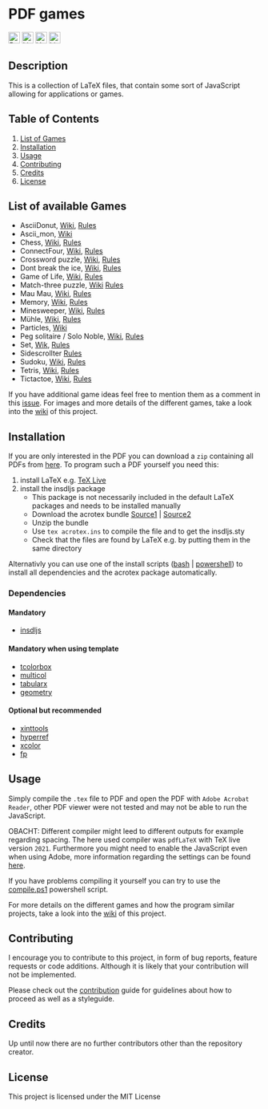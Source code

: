 # PDF games

[<img alt="Build status" src="https://img.shields.io/github/workflow/status/rwarnking/pdf-games/Create%20PDFs?label=Build&logo=github&style=for-the-badge" height="23">](https://github.com/rwarnking/pdf-games/actions/workflows/compile.yml)
[<img alt="Linting status of master" src="https://img.shields.io/github/workflow/status/rwarnking/pdf-games/Lint%20Code%20Base?label=Linter&style=for-the-badge" height="23">](https://github.com/marketplace/actions/super-linter)
[<img alt="Version" src="https://img.shields.io/github/v/release/rwarnking/pdf-games?style=for-the-badge" height="23">](https://github.com/rwarnking/pdf-games/releases/latest)
[<img alt="Licence" src="https://img.shields.io/github/license/rwarnking/pdf-games?style=for-the-badge" height="23">](https://github.com/rwarnking/pdf-games/blob/main/LICENSE)

## Description
This is a collection of LaTeX files, that contain some sort of JavaScript
allowing for applications or games.

## Table of Contents
1. [List of Games](#list-of-available-games)
1. [Installation](#installation)
2. [Usage](#usage)
3. [Contributing](#contributing)
4. [Credits](#credits)
4. [License](#license)

## List of available Games

- AsciiDonut, [Wiki](https://github.com/rwarnking/pdf-games/wiki/ASCII-Donut), [Rules](https://www.a1k0n.net/2011/07/20/donut-math.html)
- Ascii_mon, [Wiki](https://github.com/rwarnking/pdf-games/wiki/Asciimon)
- Chess, [Wiki](https://github.com/rwarnking/pdf-games/wiki/Chess), [Rules](https://en.wikipedia.org/wiki/Chess)
- ConnectFour, [Wiki](https://github.com/rwarnking/pdf-games/wiki/Connect-Four), [Rules](https://en.wikipedia.org/wiki/Connect_Four)
- Crossword puzzle, [Wiki](https://github.com/rwarnking/pdf-games/wiki/Crossword), [Rules](https://en.wikipedia.org/wiki/Crossword)
- Dont break the ice, [Wiki](https://github.com/rwarnking/pdf-games/wiki/Don't-break-the-ice), [Rules](https://en.wikipedia.org/wiki/Don%27t_Break_the_Ice)
- Game of Life, [Wiki](https://github.com/rwarnking/pdf-games/wiki/Game-of-life), [Rules](https://en.wikipedia.org/wiki/Conway%27s_Game_of_Life)
- Match-three puzzle, [Wiki](https://github.com/rwarnking/pdf-games/wiki/Match-Three) [Rules](https://en.wikipedia.org/wiki/Tile-matching_video_game)
- Mau Mau, [Wiki](https://github.com/rwarnking/pdf-games/wiki/Mau-Mau), [Rules](https://en.wikipedia.org/wiki/Mau-Mau_(card_game))
- Memory, [Wiki](https://github.com/rwarnking/pdf-games/wiki/Memory), [Rules](https://en.wikipedia.org/wiki/Concentration_(card_game))
- Minesweeper, [Wiki](https://github.com/rwarnking/pdf-games/wiki/Minesweeper), [Rules](https://en.wikipedia.org/wiki/Minesweeper_(video_game))
- Mühle, [Wiki](https://github.com/rwarnking/pdf-games/wiki/Mills), [Rules](https://en.wikipedia.org/wiki/Nine_men%27s_morris)
- Particles, [Wiki](https://github.com/rwarnking/pdf-games/wiki/Particles)
- Peg solitaire / Solo Noble, [Wiki](https://github.com/rwarnking/pdf-games/wiki/Peg-Solitaire), [Rules](https://en.wikipedia.org/wiki/Peg_solitaire)
- Set, [Wik](https://github.com/rwarnking/pdf-games/wiki/Set), [Rules](https://en.wikipedia.org/wiki/Set_(card_game))
- Sidescrollter [Rules](https://en.wikipedia.org/wiki/Techno_Kitten_Adventure)
- Sudoku, [Wiki](https://github.com/rwarnking/pdf-games/wiki/Sudoku), [Rules](https://en.wikipedia.org/wiki/Sudoku)
- Tetris, [Wiki](https://github.com/rwarnking/pdf-games/wiki/Tetris), [Rules](https://en.wikipedia.org/wiki/Tetris)
- Tictactoe, [Wiki](https://github.com/rwarnking/pdf-games/wiki/Tic-Tac-Toe), [Rules](https://en.wikipedia.org/wiki/Tic-tac-toe)

If you have additional game ideas feel free to mention them as a comment in this
[issue](https://github.com/rwarnking/pdf-games/issues/6).
For images and more details of the different games,
take a look into the [wiki](https://github.com/rwarnking/pdf-games/wiki) of this project.

## Installation

If you are only interested in the PDF you can download a `zip` containing all PDFs from
[here](github.com/rwarnking/pdf-games/releases/latest).
To program such a PDF yourself you need this:

1. install LaTeX e.g. [TeX Live](https://www.tug.org/texlive/)
2. install the insdljs package
    * This package is not necessarily included in the default LaTeX packages and needs to be
        installed manually
    * Download the acrotex bundle [Source1](https://ctan.org/pkg/insdljs) | [Source2](http://www.math.uakron.edu/~dpstory/webeq.html)
    * Unzip the bundle
    * Use `tex acrotex.ins` to compile the file and to get the insdljs.sty
    * Check that the files are found by LaTeX e.g. by putting them in the same directory

Alternativly you can use one of the install scripts
([bash](https://github.com/rwarnking/pdf-games/blob/main/install.sh) |
[powershell](https://github.com/rwarnking/pdf-games/blob/main/install.ps1))
to install all dependencies and the acrotex package automatically.

### Dependencies

#### Mandatory
- [insdljs](https://ctan.org/pkg/insdljs)

#### Mandatory when using template
- [tcolorbox](https://www.ctan.org/pkg/tcolorbox)
- [multicol](https://www.ctan.org/pkg/multicol)
- [tabularx](https://www.ctan.org/pkg/tabularx)
- [geometry](https://www.ctan.org/pkg/geometry)

#### Optional but recommended
- [xinttools](https://www.ctan.org/pkg/xint)
- [hyperref](https://www.ctan.org/pkg/hyperref)
- [xcolor](https://www.ctan.org/pkg/xcolor)
- [fp](https://www.ctan.org/pkg/fp)

## Usage

Simply compile the `.tex` file to PDF and open the PDF with `Adobe Acrobat Reader`,
other PDF viewer were not tested and may not be able to run the JavaScript.

OBACHT: Different compiler might leed to different outputs for example regarding spacing.
The here used compiler was `pdfLaTeX` with TeX live version `2021`.
Furthermore you might need to enable the JavaScript even when using Adobe,
more information regarding the settings can be found
[here](https://github.com/rwarnking/pdf-games/wiki).

If you have problems compiling it yourself you can try to use the
[compile.ps1](https://github.com/rwarnking/pdf-games/blob/main/install.ps1) powershell script.

For more details on the different games and how the program similar projects,
take a look into the [wiki](https://github.com/rwarnking/pdf-games/wiki) of this project.

## Contributing

I encourage you to contribute to this project, in form of bug reports, feature requests
or code additions. Although it is likely that your contribution will not be implemented.

Please check out the [contribution](docs/CONTRIBUTING.md) guide for guidelines about how to proceed
as well as a styleguide.

## Credits
Up until now there are no further contributors other than the repository creator.

## License
This project is licensed under the MIT License
